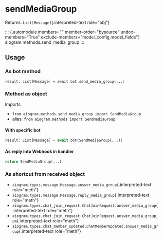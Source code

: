 # sendMediaGroup

Returns: `List[Message]`{.interpreted-text role="obj"}

::: {.automodule members="" member-order="bysource" undoc-members="True" exclude-members="model_config,model_fields"}
aiogram.methods.send_media_group
:::

## Usage

### As bot method

``` 
result: List[Message] = await bot.send_media_group(...)
```

### Method as object

Imports:

-   `from aiogram.methods.send_media_group import SendMediaGroup`
-   alias: `from aiogram.methods import SendMediaGroup`

#### With specific bot

``` python
result: List[Message] = await bot(SendMediaGroup(...))
```

#### As reply into Webhook in handler

``` python
return SendMediaGroup(...)
```

### As shortcut from received object

-   `aiogram.types.message.Message.answer_media_group`{.interpreted-text
    role="meth"}
-   `aiogram.types.message.Message.reply_media_group`{.interpreted-text
    role="meth"}
-   `aiogram.types.chat_join_request.ChatJoinRequest.answer_media_group`{.interpreted-text
    role="meth"}
-   `aiogram.types.chat_join_request.ChatJoinRequest.answer_media_group_pm`{.interpreted-text
    role="meth"}
-   `aiogram.types.chat_member_updated.ChatMemberUpdated.answer_media_group`{.interpreted-text
    role="meth"}
